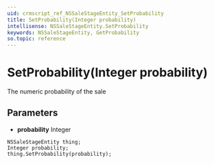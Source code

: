 ```yaml
---
uid: crmscript_ref_NSSaleStageEntity_SetProbability
title: SetProbability(Integer probability)
intellisense: NSSaleStageEntity.SetProbability
keywords: NSSaleStageEntity, GetProbability
so.topic: reference
---
```


# SetProbability(Integer probability)

The numeric probability of the sale

## Parameters

* **probability** Integer

```crmscript
NSSaleStageEntity thing;
Integer probability;
thing.SetProbability(probability);
```

